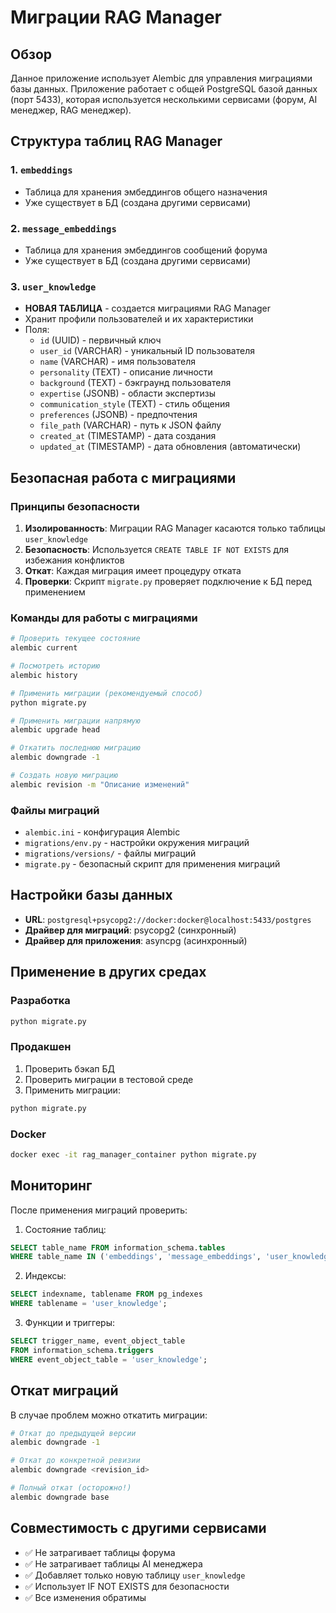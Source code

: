 # Миграции RAG Manager

## Обзор

Данное приложение использует Alembic для управления миграциями базы данных. Приложение работает с общей PostgreSQL базой данных (порт 5433), которая используется несколькими сервисами (форум, AI менеджер, RAG менеджер).

## Структура таблиц RAG Manager

### 1. `embeddings`

- Таблица для хранения эмбеддингов общего назначения
- Уже существует в БД (создана другими сервисами)

### 2. `message_embeddings`

- Таблица для хранения эмбеддингов сообщений форума
- Уже существует в БД (создана другими сервисами)

### 3. `user_knowledge`

- **НОВАЯ ТАБЛИЦА** - создается миграциями RAG Manager
- Хранит профили пользователей и их характеристики
- Поля:
  - `id` (UUID) - первичный ключ
  - `user_id` (VARCHAR) - уникальный ID пользователя
  - `name` (VARCHAR) - имя пользователя
  - `personality` (TEXT) - описание личности
  - `background` (TEXT) - бэкграунд пользователя
  - `expertise` (JSONB) - области экспертизы
  - `communication_style` (TEXT) - стиль общения
  - `preferences` (JSONB) - предпочтения
  - `file_path` (VARCHAR) - путь к JSON файлу
  - `created_at` (TIMESTAMP) - дата создания
  - `updated_at` (TIMESTAMP) - дата обновления (автоматически)

## Безопасная работа с миграциями

### Принципы безопасности

1. **Изолированность**: Миграции RAG Manager касаются только таблицы `user_knowledge`
2. **Безопасность**: Используется `CREATE TABLE IF NOT EXISTS` для избежания конфликтов
3. **Откат**: Каждая миграция имеет процедуру отката
4. **Проверки**: Скрипт `migrate.py` проверяет подключение к БД перед применением

### Команды для работы с миграциями

```bash
# Проверить текущее состояние
alembic current

# Посмотреть историю
alembic history

# Применить миграции (рекомендуемый способ)
python migrate.py

# Применить миграции напрямую
alembic upgrade head

# Откатить последнюю миграцию
alembic downgrade -1

# Создать новую миграцию
alembic revision -m "Описание изменений"
```

### Файлы миграций

- `alembic.ini` - конфигурация Alembic
- `migrations/env.py` - настройки окружения миграций
- `migrations/versions/` - файлы миграций
- `migrate.py` - безопасный скрипт для применения миграций

## Настройки базы данных

- **URL**: `postgresql+psycopg2://docker:docker@localhost:5433/postgres`
- **Драйвер для миграций**: psycopg2 (синхронный)
- **Драйвер для приложения**: asyncpg (асинхронный)

## Применение в других средах

### Разработка

```bash
python migrate.py
```

### Продакшен

1. Проверить бэкап БД
2. Проверить миграции в тестовой среде
3. Применить миграции:

```bash
python migrate.py
```

### Docker

```bash
docker exec -it rag_manager_container python migrate.py
```

## Мониторинг

После применения миграций проверить:

1. Состояние таблиц:

```sql
SELECT table_name FROM information_schema.tables
WHERE table_name IN ('embeddings', 'message_embeddings', 'user_knowledge');
```

2. Индексы:

```sql
SELECT indexname, tablename FROM pg_indexes
WHERE tablename = 'user_knowledge';
```

3. Функции и триггеры:

```sql
SELECT trigger_name, event_object_table
FROM information_schema.triggers
WHERE event_object_table = 'user_knowledge';
```

## Откат миграций

В случае проблем можно откатить миграции:

```bash
# Откат до предыдущей версии
alembic downgrade -1

# Откат до конкретной ревизии
alembic downgrade <revision_id>

# Полный откат (осторожно!)
alembic downgrade base
```

## Совместимость с другими сервисами

- ✅ Не затрагивает таблицы форума
- ✅ Не затрагивает таблицы AI менеджера
- ✅ Добавляет только новую таблицу `user_knowledge`
- ✅ Использует IF NOT EXISTS для безопасности
- ✅ Все изменения обратимы
